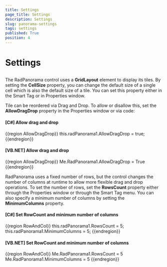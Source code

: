 ```yaml
---
title: Settings
page_title: Settings
description: Settings
slug: panorama-settings
tags: settings
published: True
position: 4
---
```


# Settings



## 

The RadPanorama control uses a __GridLayout__ element to display its tiles.
	    	By setting the __CellSize__ property, you can change the default size of 
	    	a single cell which is also the default size of a tile. You can set this property either in the 
	    	Smart Tag or in Properties window.
	    

Tile can be reordered via Drag and Drop. To allow or disallow this, set the __AllowDragDrop__ property 
	    	in the Properties window or via code:
	    

#### __[C#] Allow drag and drop__

{{region AllowDragDrop}}
	            this.radPanorama1.AllowDragDrop = true;
	{{endregion}}



#### __[VB.NET] Allow drag and drop__

{{region AllowDragDrop}}
	        Me.RadPanorama1.AllowDragDrop = True
	{{endregion}}



RadPanorama uses a fixed number of rows, but the control changes the number of columns at runtime to allow more flexible 
	    	drag and drop operations. To set the number of rows, set the __RowsCount__ property either through 
	    	the Properties window or through the Smart Tag menu. You can also specify a minimum number of columns by setting the 
	    	__MinimumColumns__ property.
	    

#### __[C#] Set RowCount and minimum number of columns__

{{region RowAndCol}}
	            this.radPanorama1.RowsCount = 5;
	            this.radPanorama1.MinimumColumns = 5;
	{{endregion}}



#### __[VB.NET] Set RowCount and minimum number of columns__

{{region RowAndCol}}
	        Me.RadPanorama1.RowsCount = 5
	        Me.RadPanorama1.MinimumColumns = 5
	{{endregion}}


